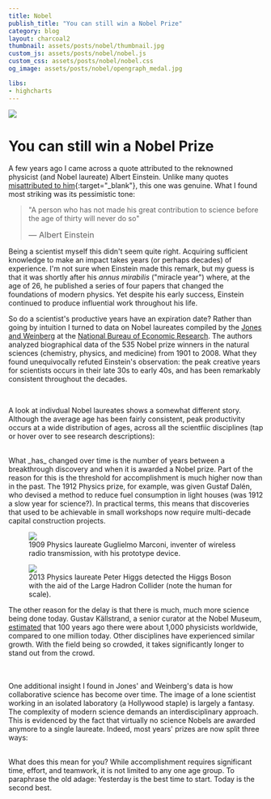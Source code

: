 ```yaml
---
title: Nobel
publish_title: "You can still win a Nobel Prize"
category: blog
layout: charcoal2
thumbnail: assets/posts/nobel/thumbnail.jpg
custom_js: assets/posts/nobel/nobel.js
custom_css: assets/posts/nobel/nobel.css
og_image: assets/posts/nobel/opengraph_medal.jpg

libs:
- highcharts
---
```


<img class="banner" src="{{site.baseurl}}/assets/posts/nobel/medal_banner.jpg">

You can still win a Nobel Prize
==

A few years ago I came across a quote attributed to the reknowned physicist (and Nobel laureate) Albert Einstein. Unlike many quotes [misattributed to him](https://en.wikiquote.org/wiki/Albert_Einstein#Misattributed){:target="_blank"}, this one was genuine. What I found most striking was its pessimistic tone: 

> "A person who has not made his great contribution to science before the age of thirty will never do so" 
> 
> <span style="font-size: 1rem">&mdash; Albert Einstein</span>

Being a scientist myself this didn't seem quite right. Acquiring sufficient knowledge to make an impact takes years (or perhaps decades) of experience. I'm not sure when Einstein made this remark, but my guess is that it was shortly after his _annus mirabilis_ ("miracle year") where, at the age of 26, he published a series of four papers that changed the foundations of modern physics. Yet despite his early success, Einstein continued to produce influential work throughout his life.

So do a scientist's productive years have an expiration date? Rather than going by intuition I turned to data on Nobel laureates compiled by the [Jones and Weinberg](http://www.pnas.org/content/108/47/18910) at the [National Bureau of Economic Research](http://www.pnas.org/content/108/47/18910). The authors analyzed biographical data of the 535 Nobel prize winners in the natural sciences (chemistry, physics, and medicine) from 1901 to 2008. What they found unequivocally refuted Einstein's observation: the peak creative years for scientists occurs in their late 30s to early 40s, and has been remarkably consistent throughout the decades.

<div class="nobel-chart" id="avg-age-of-discovery"></div>
<br/>

A look at indivdual Nobel laureates shows a somewhat different story. Although the average age has been fairly consistent, peak productivity occurs at a wide distribution of ages, across all the scientfiic disciplines (tap or hover over to see research descriptions): 

<!--
<div class="nobel-chart" id="container1"></div>
Julis Axelrod
-->
<div class="nobel-chart" id="individual-age-of-discovery"></div>
<!-- William Lawrence Bragg -->
<br/>
What _has_ changed over time is the number of years between a breakthrough discovery and when it is awarded a Nobel prize. Part of the reason for this is the threshold for accomplishment is much higher now than in the past. The 1912 Physics prize, for example, was given Gustaf Dalén, who devised a method to reduce fuel consumption in light houses (was 1912 a slow year for science?). In practical terms, this means that discoveries that used to be achievable in small workshops now require multi-decade capital construction projects.

<div class="row">
	<div class="col-12 col-md-6">
		<figure>
		<img src="{{site.baseurl}}/assets/posts/nobel/marconi.jpg" class="w100">
		<figcaption>1909 Physics laureate Guglielmo Marconi, inventer of wireless radio transmission, with his prototype device.</figcaption>
		</figure>
	</div>
	<div class="col-12 col-md-6">
		<figure>
		<img src="{{site.baseurl}}/assets/posts/nobel/large_hadron_collider.jpg" class="w100">
		<figcaption>2013 Physics laureate Peter Higgs detected the Higgs Boson with the aid of the Large Hadron Collider (note the human for scale). </figcaption>
		</figure>
	</div>	
</div>

The other reason for the delay is that there is much, much more science being done today. Gustav Källstrand, a senior curator at the Nobel Museum, [estimated](http://www.bbc.com/news/science-environment-37578899) that 100 years ago there were about 1,000 physicists worldwide, compared to one million today. Other disciplines have experienced similar growth. With the field being so crowded, it takes significantly longer to stand out from the crowd.

<div class="nobel-chart" id="avg-years-of-delay"></div>
<br/>
<div class="nobel-chart" id="individual-years-of-delay"></div>
<!-- Alex Muller -->
<br/>
One additional insight I found in Jones' and Weinberg's data is how collaborative science has become over time. The image of a lone scientist working in an isolated laboratory (a Hollywood staple) is largely a fantasy. The complexity of modern science demands an interdisciplinary approach. This is evidenced by the fact that virtually no science Nobels are awarded anymore to a single laureate. Indeed, most years' prizes are now split three ways:

<div class="nobel-chart" id="avg-num-winners"></div>
<br/>

What does this mean for you? While accomplishment requires significant time, effort, and teamwork, it is not limited to any one age group. To paraphrase the old adage: Yesterday is the best time to start. Today is the second best. 